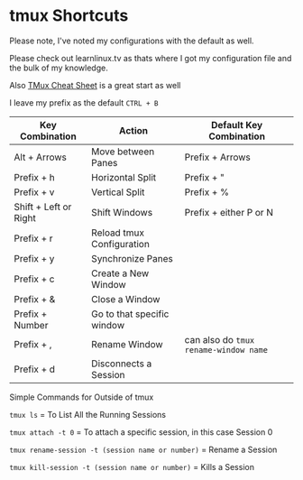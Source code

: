 # tmux Shortcuts

Please note, I've noted my configurations with the default as well.

Please check out learnlinux.tv as thats where I got my configuration file and the bulk of my knowledge.

Also [TMux Cheat Sheet](https://tmuxcheatsheet.com) is a great start as well

I leave my prefix as the default `CTRL + B`

| Key Combination | Action | Default Key Combination |
| --------------- | ------ | ----------------------- |
| Alt + Arrows | Move between Panes | Prefix + Arrows |
| Prefix + h | Horizontal Split | Prefix + " |
| Prefix + v | Vertical Split | Prefix + % |
| Shift + Left or Right | Shift Windows | Prefix + either P or N |
| Prefix + r | Reload tmux Configuration | |
| Prefix + y | Synchronize Panes | |
| Prefix + c | Create a New Window | |
| Prefix + & | Close a Window | |
| Prefix + Number | Go to that specific window | |
| Prefix + , | Rename Window | can also do `tmux rename-window name` |
| Prefix + d | Disconnects a Session | |

Simple Commands for Outside of tmux

`tmux ls` = To List All the Running Sessions

`tmux attach -t 0` = To attach a specific session, in this case Session 0

`tmux rename-session -t (session name or number)` = Rename a Session

`tmux kill-session -t (session name or number)` = Kills a Session

